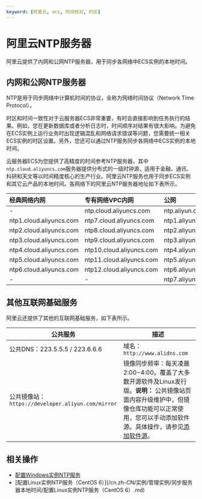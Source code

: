 ```yaml
---
keyword: [阿里云, ecs, 时间校对, 时区]
---
```


# 阿里云NTP服务器

阿里云提供了内网和公网NTP服务器，用于同步各网络中ECS实例的本地时间。

## 内网和公网NTP服务器

NTP是用于同步网络中计算机时间的协议，全称为网络时间协议（Network Time Protocol）。

时区和时间一致性对于云服务器ECS非常重要，有时会直接影响到任务执行的结果。例如，您在更新数据库或者分析日志时，时间顺序对结果有很大影响。为避免在ECS实例上运行业务时出现逻辑混乱和网络请求错误等问题，您需要统一相关ECS实例的时区设置。另外，您还可以通过NTP服务同步各网络中ECS实例的本地时间。

云服务器ECS为您提供了高精度的时间参考NTP服务器，其中`ntp.cloud.aliyuncs.com`服务器提供分布式的一级时钟源，适用于金融、通讯、科研和天文等以时间精度核心的生产行业。阿里云NTP服务也用于同步ECS实例和其它云产品的本地时间。各网络下的阿里云NTP服务器地址如下表所示。

|经典网络内网|专有网络VPC内网|公网|
|:-----|:--------|:-|
|-|ntp.cloud.aliyuncs.com|ntp.aliyun.com|
|ntp1.cloud.aliyuncs.com|ntp7.cloud.aliyuncs.com|ntp1.aliyun.com|
|ntp2.cloud.aliyuncs.com|ntp8.cloud.aliyuncs.com|ntp2.aliyun.com|
|ntp3.cloud.aliyuncs.com|ntp9.cloud.aliyuncs.com|ntp3.aliyun.com|
|ntp4.cloud.aliyuncs.com|ntp10.cloud.aliyuncs.com|ntp4.aliyun.com|
|ntp5.cloud.aliyuncs.com|ntp11.cloud.aliyuncs.com|ntp5.aliyun.com|
|ntp6.cloud.aliyuncs.com|ntp12.cloud.aliyuncs.com|ntp6.aliyun.com|
|-|-|ntp7.aliyun.com|

## 其他互联网基础服务

阿里云还提供了其他的互联网基础服务，如下表所示。

|公共服务|描述|
|----|--|
|公共DNS：223.5.5.5 / 223.6.6.6|域名：`http://www.alidns.com`|
|公共镜像站：`https://developer.aliyun.com/mirror`|镜像同步频率：每天凌晨2:00−4:00。覆盖了大多数开源软件及Linux发行版。**说明：** 公共镜像站页面内容升级维护中，但镜像仓库功能可以正常使用，您可以手动添加软件源。具体操作，请参见[添加软件源](/cn.zh-CN/实例/管理实例/管理Linux实例软件/添加软件源.md)。 |

## 相关操作

-   [配置Windows实例NTP服务](/cn.zh-CN/实例/管理实例/同步服务器本地时间/配置Windows实例NTP服务.md)
-   [配置Linux实例NTP服务（CentOS 6）](/cn.zh-CN/实例/管理实例/同步服务器本地时间/配置Linux实例NTP服务（CentOS 6）.md)

